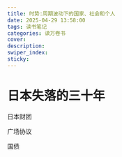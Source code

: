 ```yaml
---
title: 时势:周期波动下的国家、社会和个人
date: 2025-04-29 13:58:00
tags: 读书笔记
categories: 读万卷书
cover:
description:
swiper_index:
sticky:
---
```


# 日本失落的三十年

日本财团

广场协议

国债



